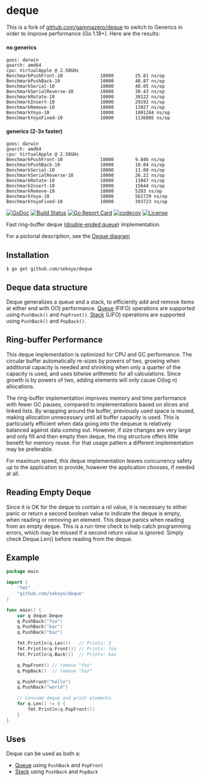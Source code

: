 # deque

This is a fork of [github.com/gammazero/deque](https://github.com/gammazero/deque) to switch to Generics in order to improve performance (Go 1.18+). Here are the results:

#### no generics

```
goos: darwin
goarch: amd64
cpu: VirtualApple @ 2.50GHz
BenchmarkPushFront-10        	   10000	    25.81 ns/op
BenchmarkPushBack-10         	   10000	    40.87 ns/op
BenchmarkSerial-10           	   10000	    40.05 ns/op
BenchmarkSerialReverse-10    	   10000	    30.43 ns/op
BenchmarkRotate-10           	   10000	    30122 ns/op
BenchmarkInsert-10           	   10000	    29192 ns/op
BenchmarkRemove-10           	   10000	    13927 ns/op
BenchmarkYoyo-10             	   10000	    1801284 ns/op
BenchmarkYoyoFixed-10        	   10000	    1136005 ns/op
```

#### generics (2-3x faster)

```
goos: darwin
goarch: amd64
cpu: VirtualApple @ 2.50GHz
BenchmarkPushFront-10        	   10000	    9.846 ns/op
BenchmarkPushBack-10         	   10000	    10.04 ns/op
BenchmarkSerial-10           	   10000	    11.08 ns/op
BenchmarkSerialReverse-10    	   10000	    26.22 ns/op
BenchmarkRotate-10           	   10000	    11047 ns/op
BenchmarkInsert-10           	   10000	    15644 ns/op
BenchmarkRemove-10           	   10000	    5203 ns/op
BenchmarkYoyo-10             	   10000	    561729 ns/op
BenchmarkYoyoFixed-10        	   10000	    393723 ns/op
```

[![GoDoc](https://pkg.go.dev/badge/github.com/sekoyo/deque)](https://pkg.go.dev/github.com/sekoyo/deque)
[![Build Status](https://github.com/sekoyo/deque/actions/workflows/go.yml/badge.svg)](https://github.com/sekoyo/deque/actions/workflows/go.yml)
[![Go Report Card](https://goreportcard.com/badge/github.com/sekoyo/deque)](https://goreportcard.com/report/github.com/sekoyo/deque)
[![codecov](https://codecov.io/gh/sekoyo/deque/branch/master/graph/badge.svg)](https://codecov.io/gh/sekoyo/deque)
[![License](https://img.shields.io/badge/License-MIT-blue.svg)](LICENSE)

Fast ring-buffer deque ([double-ended queue](https://en.wikipedia.org/wiki/Double-ended_queue)) implementation.

For a pictorial description, see the [Deque diagram](https://github.com/sekoyo/deque/wiki)

## Installation

```
$ go get github.com/sekoyo/deque
```

## Deque data structure

Deque generalizes a queue and a stack, to efficiently add and remove items at either end with O(1) performance. [Queue](<https://en.wikipedia.org/wiki/Queue_(abstract_data_type)>) (FIFO) operations are supported using `PushBack()` and `PopFront()`. [Stack](<https://en.wikipedia.org/wiki/Stack_(abstract_data_type)>) (LIFO) operations are supported using `PushBack()` and `PopBack()`.

## Ring-buffer Performance

This deque implementation is optimized for CPU and GC performance. The circular buffer automatically re-sizes by powers of two, growing when additional capacity is needed and shrinking when only a quarter of the capacity is used, and uses bitwise arithmetic for all calculations. Since growth is by powers of two, adding elements will only cause O(log n) allocations.

The ring-buffer implementation improves memory and time performance with fewer GC pauses, compared to implementations based on slices and linked lists. By wrapping around the buffer, previously used space is reused, making allocation unnecessary until all buffer capacity is used. This is particularly efficient when data going into the dequeue is relatively balanced against data coming out. However, if size changes are very large and only fill and then empty then deque, the ring structure offers little benefit for memory reuse. For that usage pattern a different implementation may be preferable.

For maximum speed, this deque implementation leaves concurrency safety up to the application to provide, however the application chooses, if needed at all.

## Reading Empty Deque

Since it is OK for the deque to contain a nil value, it is necessary to either panic or return a second boolean value to indicate the deque is empty, when reading or removing an element. This deque panics when reading from an empty deque. This is a run-time check to help catch programming errors, which may be missed if a second return value is ignored. Simply check Deque.Len() before reading from the deque.

## Example

```go
package main

import (
    "fmt"
    "github.com/sekoyo/deque"
)

func main() {
    var q deque.Deque
    q.PushBack("foo")
    q.PushBack("bar")
    q.PushBack("baz")

    fmt.Println(q.Len())   // Prints: 3
    fmt.Println(q.Front()) // Prints: foo
    fmt.Println(q.Back())  // Prints: baz

    q.PopFront() // remove "foo"
    q.PopBack()  // remove "baz"

    q.PushFront("hello")
    q.PushBack("world")

    // Consume deque and print elements.
    for q.Len() != 0 {
        fmt.Println(q.PopFront())
    }
}
```

## Uses

Deque can be used as both a:

- [Queue](<https://en.wikipedia.org/wiki/Queue_(abstract_data_type)>) using `PushBack` and `PopFront`
- [Stack](<https://en.wikipedia.org/wiki/Stack_(abstract_data_type)>) using `PushBack` and `PopBack`
